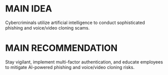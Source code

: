 # MAIN IDEA
Cybercriminals utilize artificial intelligence to conduct sophisticated phishing and voice/video cloning scams.

# MAIN RECOMMENDATION
Stay vigilant, implement multi-factor authentication, and educate employees to mitigate AI-powered phishing and voice/video cloning risks.
